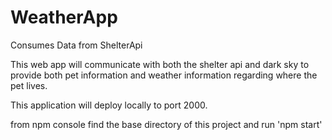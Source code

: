 # WeatherApp
Consumes Data from ShelterApi

This web app will communicate with both the shelter api and dark sky to provide both pet information and weather information regarding where the pet lives.

This application will deploy locally to port 2000.

from npm console find the base directory of this project and run 'npm start'
